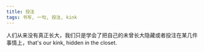 ```yaml
---
title: 投注
tags: 书写, 一句, 投注, kink
---
```



人们从来没有真正长大，我们只是学会了把自己的未曾长大隐藏或者投注在某几件事情上，that's our kink, hidden in the closet.

